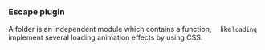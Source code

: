 ### Escape plugin

A folder is an independent module which contains a function, &emsp;like```loading``` implement several loading animation effects by using CSS.
